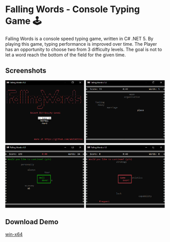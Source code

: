 
# Falling Words - Console Typing Game 🕹️

Falling Words is a console speed typing game, written in C# .NET 5. 
By playing this game, typing performance is improved over time.
The Player has an opportunity to choose two from 3 difficulty levels.
The goal is not to let a word reach the bottom of the field for the given time.




## Screenshots

![App Screenshot](https://github.com/akdimitrov/CSharp-ConsoleGames/blob/main/FallingWords/Screenshots.jpg)


## Download Demo

[win-x64](https://github.com/akdimitrov/CSharp-ConsoleGames/raw/main/FallingWords/FallingWords.exe)
